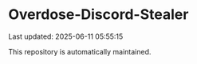 # Overdose-Discord-Stealer

Last updated: 2025-06-11 05:55:15

This repository is automatically maintained.
